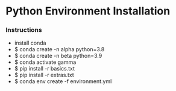 # Python Environment Installation

### Instructions

- install conda
- $ conda create -n alpha python=3.8
- $ conda create -n beta python=3.9
- $ conda activate gamma
- $ pip install -r basics.txt
- $ pip install -r extras.txt
- $ conda env create -f environment.yml
